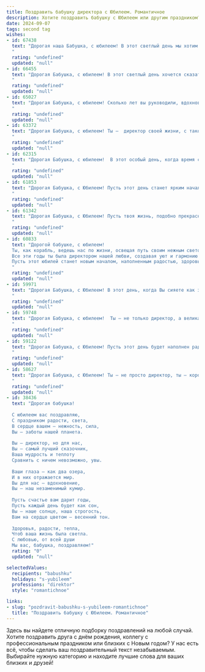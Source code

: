 ```yaml
---
title: Поздравить бабушку директора с Юбилеем. Романтичное
description: Хотите поздравить бабушку с Юбилеем или другим праздником? Наш ИИ создаст незабываемое поздравление, а вы обязательно выделитесь среди других.  
date: 2024-09-07
tags: second tag
wishes:
- id: 67438
  text: "Дорогая наша Бабушка, с юбилеем! В этот светлый день мы хотим поздравить Вас не только с днем рождения, но и с днем Вашей удивительной, яркой жизни, полной мудрости, доброты и любви. Вы – наша прекрасная королева, наша любимая директора, наш самый верный компас. С каждым годом Ваше сердце становится только теплее, а душа – светлее. Желаем Вам крепкого здоровья, вечного вдохновения и бесконечного счастья!
  "
  rating: "undefined"
  updated: "null"
- id: 66455
  text: "Дорогая Бабушка, с юбилеем! В этот светлый день хочется сказать, что Вы - не просто директор, а настоящая королева своего дела,  окруженная любовью и уважением. Ваша мудрость и опыт, как лучи солнца, согревают всех вокруг, а Ваша забота - словно нежный бриз,  щекочет сердце. Желаю Вам океан счастья, крепкого здоровья, чтобы  каждый день  был  наполнен радостью и  яркими  моментами!
  "
  rating: "undefined"
  updated: "null"
- id: 65027
  text: "Дорогая Бабушка, с юбилеем! Сколько лет вы руководили, вдохновляли и строили! Вы -  директор не только по профессии, но и по жизни, ведя свою большую семью к счастью и успеху.  Ваша мудрость и любовь -  это самая ценная  и  неизменная  власть в  мире!  Пусть  каждый  день  будет  наполнен  радостью,  успехом  и  нежностью близких!
  "
  rating: "undefined"
  updated: "null"
- id: 63372
  text: "Дорогая Бабушка, с юбилеем! Ты –  директор своей жизни, с такой же теплотой и мудростью, с которой управляешь своей семьей. Желаю тебе океан любви, бездонное море счастья и безоблачного неба над головой!
  "
  rating: "undefined"
  updated: "null"
- id: 62315
  text: "Дорогая Бабушка, с юбилеем!  В этот особый день, когда время словно замирает, позвольте  поздравить Вас с этим ярким событием. Ваша жизнь - это история, наполненная мудростью, любовью и бесконечной добротой. Вы - директор не только своей жизни, но и  настоящий  директор наших сердец. Пусть  каждый день  будет  окутан  теплотой  и  счастьем,  а  Ваша  душа  сияет  от  радости!  С юбилеем, дорогая  Бабушка!
  "
  rating: "undefined"
  updated: "null"
- id: 61853
  text: "Дорогая Бабушка, с Юбилеем! Пусть этот день станет ярким началом новой главы в вашей жизни, полной  радости, любви и благополучия. Ваша мудрость, опыт и неутомимая энергия всегда вдохновляют нас, а  талант руководителя - пример для каждого. Позвольте  сегодня  отдать дань уважения вашей великой душе и пожелать  несметного  счастья  на долгие годы!
  "
  rating: "undefined"
  updated: "null"
- id: 61342
  text: "Дорогая Бабушка, с Юбилеем! Пусть твоя жизнь, подобно прекрасному саду, будет наполнена яркими красками, ароматами счастья и нежностью любви. Твой талант управлять, твоя мудрость и сила духа всегда вдохновляли нас. Пусть этот день станет началом новой главы в твоей удивительной истории.
  "
  rating: "undefined"
  updated: "null"
- id: 60833
  text: "Дорогой бабушке, с юбилеем!
  Ты, как корабль, ведешь нас по жизни, освещая путь своим нежным светом.
  Все эти годы ты была директором нашей любви, создавая уют и гармонию в семье.
  Пусть этот юбилей станет новым началом, наполненным радостью, здоровьем и любовью!
  "
  rating: "undefined"
  updated: "null"
- id: 59971
  text: "Дорогая Бабушка, с Юбилеем! В этот день, когда Вы сияете как звезда, мы хотим выразить нашу бесконечную любовь и восхищение. Ваша жизнь, полная заботы и доброты, вдохновляет нас каждый день. Вы - не просто директор, Вы - настоящий руководитель, умеющий вести к успеху не только в работе, но и в жизни.  Пусть Ваше сердце всегда будет наполнено радостью и любовью, а возраст - лишь цифрой, не влияющей на Вашу молодость души.
  "
  rating: "undefined"
  updated: "null"
- id: 59748
  text: "Дорогая Бабушка, с юбилеем!  Ты — не только директор, а великая волшебница, которая творит чудеса любви и заботы. Твоя душа — светлая и прекрасная, как рассвет над морем.  Пусть каждый день дарит тебе радость, а жизнь будет наполнена счастьем, как  волшебный сад, где расцветают самые яркие цветы! 💐
  "
  rating: "undefined"
  updated: "null"
- id: 59122
  text: "Дорогая Бабушка, с Юбилеем! Пусть этот день будет наполнен радостью, цветами и теплыми объятиями, а сердце ваше будет переполнено любовью и благодарностью. Вы – прекрасный пример мудрости, доброты и силы духа. Ваш директорский талант всегда восхищал, а ваша забота согревала нас,  как солнечный лучик. Желаю  вам крепкого здоровья,  безграничного счастья и  ярких моментов в жизни!
  "
  rating: "undefined"
  updated: "null"
- id: 58627
  text: "Дорогая Бабушка, с Юбилеем! Ты – не просто директор, ты – королева своего мира, управляющая им с мудростью и добротой. Пусть каждый день искрится радостью, а любовь близких согревает тебя, как яркое солнце. Будь здорова, счастлива и всегда желанна!
  "
  rating: "undefined"
  updated: "null"
- id: 38436
  text: "Дорогая бабушка!
  
  С юбилеем вас поздравляю,
  С праздником радости, света,
  В сердце вашем — нежность, сила,
  Вы — заботы нашей планета.
  
  Вы — директор, но для нас,
  Вы — самый лучший сказочник,
  Ваша мудрость и теплоту
  Сравнить с ничем невозможно, увы.
  
  Ваши глаза — как два озера,
  И в них отражается мир.
  Вы для нас — вдохновение,
  Вы — наш незаменимый кумир.
  
  Пусть счастье вам дарит годы,
  Пусть каждый день будет как сон,
  Вы — наше солнце, наша строгость,
  Вам на сердце цветом — весенний тон.
  
  Здоровья, радости, тепла,
  Чтоб ваша жизнь была светла.
  С любовью, от всей души
  Мы вас, бабушка, поздравляем!"
  rating: "0"
  updated: "null"

selectedValues:
  recipients: "babushku"
  holidays: "s-yubileem"
  professions: "direktor"
  style: "romantichnoe"

links:
- slug: "pozdravit-babushku-s-yubileem-romantichnoe"
  title: "Поздравить бабушку с Юбилеем. Романтичное"
---
```


Здесь вы найдете отличную подборку поздравлений на любой случай. 
Хотите поздравить друга с днём рождения, коллегу с профессиональным праздником или близких с Новым годом? У нас есть всё, чтобы сделать ваш поздравительный текст незабываемым. Выбирайте нужную категорию и находите лучшие слова для ваших близких и друзей!
